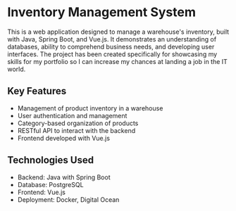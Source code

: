 # Inventory Management System

This is a web application designed to manage a warehouse's inventory, built with Java, Spring Boot, and Vue.js. It demonstrates an understanding of databases, ability to comprehend business needs, and developing user interfaces. The project has been created specifically for showcasing my skills for my portfolio so I can increase my chances at landing a job in the IT world.

## Key Features
- Management of product inventory in a warehouse
- User authentication and management
- Category-based organization of products
- RESTful API to interact with the backend
- Frontend developed with Vue.js

## Technologies Used
- Backend: Java with Spring Boot
- Database: PostgreSQL
- Frontend: Vue.js
- Deployment: Docker, Digital Ocean
